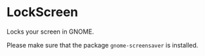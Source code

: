 # LockScreen
Locks your screen in GNOME.

Please make sure that the package `gnome-screensaver` is installed.

